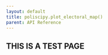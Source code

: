 ```yaml
---
layout: default
title: poliscipy.plot_electoral_map()
parent: API Reference
---
```


## THIS IS A TEST PAGE